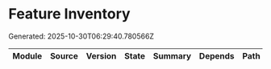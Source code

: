 # Feature Inventory
Generated: 2025-10-30T06:29:40.780566Z

| Module | Source | Version | State | Summary | Depends | Path |
|---|---|---|---|---|---|---|
